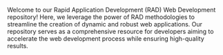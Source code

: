Welcome to our Rapid Application Development (RAD) Web Development repository! Here, we leverage the power of RAD methodologies to streamline the creation of dynamic and robust web applications. Our repository serves as a comprehensive resource for developers aiming to accelerate the web development process while ensuring high-quality results.
